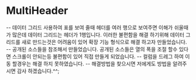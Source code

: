 # MultiHeader
 -- 데이터 그리드 사용하여 표를 보여 줄때 헤더를 여러 행으로 보여주면 이해가 쉬울때가 많은데 데이터 그리드는 헤더가 1행입니다.
 이러한 불편함을 해결 하기위해 데이터 그리드를 새로 만드는것은 어려움이 있어 확장 기능 형식으로 해결 하고자 만들었습니다.
 -- 공개된 소스들을 참조해서 만들었습니다. 공개된 소스들은 열의 폭을 조절 할수 있다면 스크롤이 안되는등 불편함이 있어 직접 만들게 되었습니다.
 -- 컬럼을 드레그 하여 이동 할경우는 해결 하지 못하였습니다. 
 -- 해결방법을 찾으시면 저에게도 방법을 알려주시면 감사 하겠습니다.^^;
